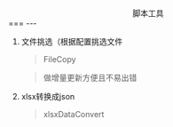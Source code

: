 <center>脚本工具</center >
===
---

1. 文件挑选（根据配置挑选文件
	> FileCopy
	
	> 做增量更新方便且不易出错
	
2. xlsx转换成json
	> xlsxDataConvert
